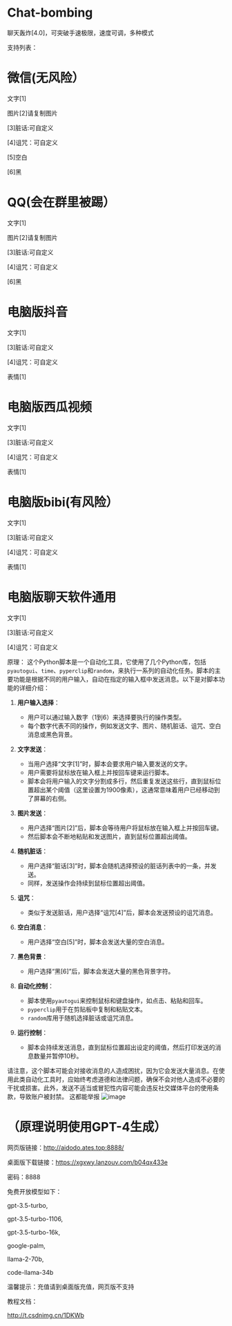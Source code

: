 # Chat-bombing
聊天轰炸[4.0]，可突破手速极限，速度可调，多种模式

支持列表：
# 微信(无风险）

文字[1]

图片[2]请复制图片

[3]脏话:可自定义

[4]诅咒：可自定义

[5]空白

[6]黑

# QQ(会在群里被踢）

文字[1]

图片[2]请复制图片

[3]脏话:可自定义

[4]诅咒：可自定义

[6]黑

# 电脑版抖音

文字[1]

[3]脏话:可自定义

[4]诅咒：可自定义

表情[1]

# 电脑版西瓜视频

文字[1]

[3]脏话:可自定义

[4]诅咒：可自定义

表情[1]

# 电脑版bibi(有风险）

文字[1]

[3]脏话:可自定义

[4]诅咒：可自定义

表情[1]

# 电脑版聊天软件通用

文字[1]

[3]脏话:可自定义

[4]诅咒：可自定义

原理：
 这个Python脚本是一个自动化工具，它使用了几个Python库，包括`pyautogui`、`time`、`pyperclip`和`random`，来执行一系列的自动化任务。脚本的主要功能是根据不同的用户输入，自动在指定的输入框中发送消息。以下是对脚本功能的详细介绍：

1. **用户输入选择**：
   - 用户可以通过输入数字（1到6）来选择要执行的操作类型。
   - 每个数字代表不同的操作，例如发送文字、图片、随机脏话、诅咒、空白消息或黑色背景。

2. **文字发送**：
   - 当用户选择“文字[1]”时，脚本会要求用户输入要发送的文字。
   - 用户需要将鼠标放在输入框上并按回车键来运行脚本。
   - 脚本会将用户输入的文字分割成多行，然后重复发送这些行，直到鼠标位置超出某个阈值（这里设置为1900像素），这通常意味着用户已经移动到了屏幕的右侧。

3. **图片发送**：
   - 用户选择“图片[2]”后，脚本会等待用户将鼠标放在输入框上并按回车键。
   - 然后脚本会不断地粘贴和发送图片，直到鼠标位置超出阈值。

4. **随机脏话**：
   - 用户选择“脏话[3]”时，脚本会随机选择预设的脏话列表中的一条，并发送。
   - 同样，发送操作会持续到鼠标位置超出阈值。

5. **诅咒**：
   - 类似于发送脏话，用户选择“诅咒[4]”后，脚本会发送预设的诅咒消息。

6. **空白消息**：
   - 用户选择“空白[5]”时，脚本会发送大量的空白消息。

7. **黑色背景**：
   - 用户选择“黑[6]”后，脚本会发送大量的黑色背景字符。

8. **自动化控制**：
   - 脚本使用`pyautogui`来控制鼠标和键盘操作，如点击、粘贴和回车。
   - `pyperclip`用于在剪贴板中复制和粘贴文本。
   - `random`库用于随机选择脏话或诅咒消息。

9. **运行控制**：
   - 脚本会持续发送消息，直到鼠标位置超出设定的阈值，然后打印发送的消息数量并暂停10秒。

请注意，这个脚本可能会对接收消息的人造成困扰，因为它会发送大量消息。在使用此类自动化工具时，应始终考虑道德和法律问题，确保不会对他人造成不必要的干扰或损害。此外，发送不适当或冒犯性内容可能会违反社交媒体平台的使用条款，导致账户被封禁。
这都能举报
![image](https://github.com/user-attachments/assets/6cbcf1fe-7927-415d-8509-60f7959d2fda)

# （原理说明使用GPT-4生成）

网页版链接：http://aidodo.ates.top:8888/

桌面版下载链接：https://xgxwy.lanzouv.com/b04qx433e

密码：8888

免费开放模型如下：

gpt-3.5-turbo,

gpt-3.5-turbo-1106,

gpt-3.5-turbo-16k,

google-palm,

llama-2-70b,

code-llama-34b

温馨提示：充值请到桌面版充值，网页版不支持

教程文档：

http://t.csdnimg.cn/1DKWb
